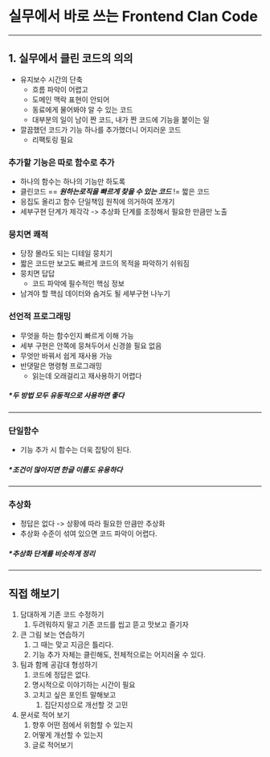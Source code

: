 

# 실무에서 바로 쓰는 Frontend Clan Code

---

## 1. 실무에서 클린 코드의 의의

 - 유지보수 시간의 단축
   - 흐름 파악이 어렵고
   - 도메인 맥락 표현이 안되어
   - 동료에게 물어봐야 알 수 있는 코드
   - 대부분의 일이 남이 짠 코드, 내가 짠 코드에 기능을 붙이는 일
 - 깔끔했던 코드가 기능 하나를 추가했더니 어지러운 코드
   - 리팩토링 필요



### 추가할 기능은 따로 함수로 추가

- 하나의 함수는 하나의 기능만 하도록
- 클린코드 == ***원하는로직을 빠르게 찾을 수 있는 코드*** != 짧은 코드
- 응집도 올리고 함수 단일책임 원칙에 의거하여 쪼개기
- 세부구현 단계가 제각각 -> 추상화 단계를 조정해서 필요한 만큼만 노출

### 뭉치면 쾌적

- 당장 몰라도 되는 디테일 뭉치기
- 짧은 코드만 보고도 빠르게 코드의 목적을 파악하기 쉬워짐
- 뭉치면 답답 
  - 코드 파악에 필수적인 핵심 정보
- 남겨야 할 핵심 데이터와 숨겨도 될 세부구현 나누기

### 선언적 프로그래밍

- 무엇을 하는 함수인지 빠르게 이해 가능
- 세부 구현은 안쪽에 뭉쳐두어서 신경쓸 필요 없음
- 무엇만 바꿔서 쉽게 재사용 가능
- 반댓말은 명령형 프로그래밍
  - 읽는데 오래걸리고 재사용하기 어렵다

##### *두 방법 모두 유동적으로 사용하면 좋다

---

### 단일함수

- 기능 추가 시 함수는 더욱 잡탕이 된다.

##### *조건이 많아지면 한글 이름도 유용하다

---

### 추상화

- 정답은 없다 -> 상황에 따라 필요한 만큼만 추상화
- 추상화 수준이 섞여 있으면 코드 파악이 어렵다.

##### *추상화 단계를 비슷하게 정리

---

## 직접 해보기

1. 담대하게 기존 코드 수정하기
   1. 두려워하지 말고 기존 코드를 씹고 뜯고 맛보고 즐기자
2. 큰 그림 보는 연습하기
   1. 그 때는 맞고 지금은 틀리다.
   2. 기능 추가 자체는 클린해도, 전체적으로는 어지러울 수 있다.
3. 팀과 함께 공감대 형성하기
   1. 코드에 정답은 없다.
   2. 명시적으로 이야기하는 시간이 필요
   3. 고치고 싶은 포인트 말해보고
      1. 집단지성으로 개선할 것 고민
4. 문서로 적어 보기
   1. 향후 어떤 점에서 위험할 수 있는지
   2. 어떻게 개선할 수 있는지 
   3. 글로 적어보기

 

